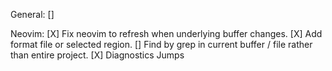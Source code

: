 
General:
[]

Neovim:
[X] Fix neovim to refresh when underlying buffer changes.
[X] Add format file or selected region.
[] Find by grep in current buffer / file rather than entire project.
[X] Diagnostics Jumps

